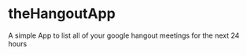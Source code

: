 theHangoutApp
=============

A simple App to list all of your google hangout meetings for the next 24 hours


